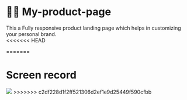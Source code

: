 # 👨‍💻 My-product-page
This a  Fully responsive product landing page which helps in customizing your personal brand.    
<<<<<<< HEAD
  
=======     
# Screen record

<img src ="assets/Screen Recording - Sep 14, 2024 (2).gif"> 
>>>>>>> c2df228d1f2ff521306d2ef1e9d25449f590cfbb 
 